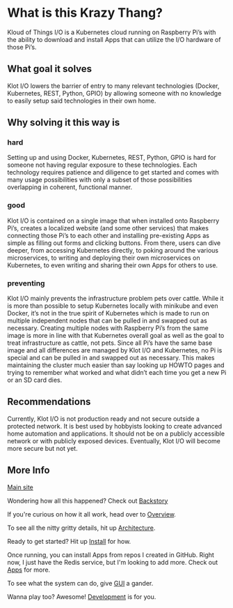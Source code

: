 # What is this Krazy Thang?

Kloud of Things I/O is a Kubernetes cloud running on Raspberry Pi’s with the ability to download and install Apps that can utilize the I/O hardware of those Pi’s.  

## What goal it solves

Klot I/O lowers the barrier of entry to many relevant technologies (Docker, Kubernetes, REST, Python, GPIO) by allowing someone with no knowledge to easily setup said technologies in their own home. 

## Why solving it this way is

### hard

Setting up and using Docker, Kubernetes, REST, Python, GPIO is hard for someone not having regular exposure to these technologies. Each technology requires patience and diligence to get started and comes with many usage possibilities with only a subset of those possibilities overlapping in coherent, functional manner. 

### good

Klot I/O is contained on a single image that when installed onto Raspberry Pi’s, creates a localized website (and some other services) that makes connecting those Pi’s to each other and installing pre-existing Apps as simple as filling out forms and clicking buttons. From there, users can dive deeper, from accessing Kubernetes directly, to poking around the various microservices, to writing and deploying their own microservices on Kubernetes, to even writing and sharing their own Apps for others to use.

### preventing

Klot I/O mainly prevents the infrastructure problem pets over cattle. While it is more than possible to setup Kubernetes locally with minikube and even Docker, it’s not in the true spirit of Kubernetes which is made to run on multiple independent nodes that can be pulled in and swapped out as necessary. Creating multiple nodes with Raspberry Pi’s from the same image is more in line with that Kubernetes overall goal as well as the goal to treat infrastructure as cattle, not pets.  Since all Pi’s have the same base image and all differences are managed by Klot I/O and Kubernetes, no Pi is special and can be pulled in and swapped out as necessary. This makes maintaining the cluster much easier than say looking up HOWTO pages and trying to remember what worked and what didn’t each time you get a new Pi or an SD card dies. 

## Recommendations

Currently, Klot I/O is not production ready and not secure outside a protected network. It is best used by hobbyists looking to create advanced home automation and applications.  It should not be on a publicly accessible network or with publicly exposed devices. Eventually, Klot I/O will become more secure but not yet. 

## More Info

[Main site](http://www.klot.io)

Wondering how all this happened?  Check out [Backstory](http://www.klot.io/#/backstory)

If you're curious on how it all work, head over to [Overview](http://www.klot.io/#/overview).

To see all the nitty gritty details, hit up [Architecture](http://www.klot.io/#architecture).

Ready to get started? Hit up [Install](Install.md) for how.

Once running, you can install Apps from repos I created in GitHub. Right now, I just have the Redis service, but I'm looking to add more. Check out [Apps](Apps.md) for more.

To see what the system can do, give [GUI](GUI.md) a gander.

Wanna play too?  Awesome! [Development](Development.md) is for you.
